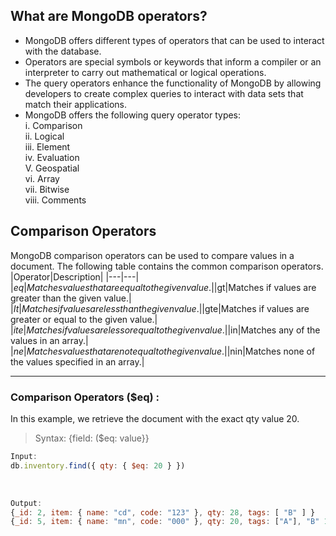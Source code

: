 ## What are MongoDB operators?
- MongoDB offers different types of operators that can be used to interact with the database.
- Operators are special symbols or keywords that inform a compiler or an interpreter to carry out mathematical or logical operations.
- The query operators enhance the functionality of MongoDB by allowing developers to create complex queries to interact with data sets that match their applications.
- MongoDB offers the following query operator types:<br>
i. Comparison<br>
ii. Logical<br>
iii. Element<br>
iv. Evaluation<br>
V. Geospatial<br>
vi. Array<br>
vii. Bitwise<br>
viii. Comments<br>

## Comparison Operators
MongoDB comparison operators can be used to compare values in a document. The following table contains the common comparison operators.
|Operator|Description|
|---|---|
|$eq|Matches values that are equal to the given value.|
|$gt|Matches if values are greater than the given value.|
|$It|Matches if values are less than the given value.|
|$gte|Matches if values are greater or equal to the given value.|
|$ite|Matches if values are less or equal to the given value.|
|$in|Matches any of the values in an array.|
|$ne|Matches values that are not equal to the given value.|
|$nin|Matches none of the values specified in an array.|

<hr>

### Comparison Operators ($eq) :
In this example, we retrieve the document with the exact qty value 20.
> Syntax: {field: ($eq: value}}

```js
Input:
db.inventory.find({ qty: { $eq: 20 } })
```
<br>

```js
Output:
{_id: 2, item: { name: "cd", code: "123" }, qty: 28, tags: [ "B" ] } 
{_id: 5, item: { name: "mn", code: "000" }, qty: 20, tags: ["A"], "B" 1, "C" 1 }

```